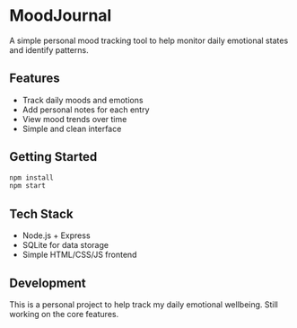 # MoodJournal

A simple personal mood tracking tool to help monitor daily emotional states and identify patterns.

## Features

- Track daily moods and emotions
- Add personal notes for each entry
- View mood trends over time
- Simple and clean interface

## Getting Started

```bash
npm install
npm start
```

## Tech Stack

- Node.js + Express
- SQLite for data storage
- Simple HTML/CSS/JS frontend

## Development

This is a personal project to help track my daily emotional wellbeing. Still working on the core features.